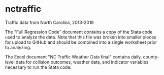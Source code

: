 # nctraffic
Traffic data from North Carolina, 2013-2019

The "Full Regression Code" document contains a copy of the Stata code used to analyze the data. Note that this file was broken into smaller pieces for upload to GitHub and should be combined into a single worksheet prior to analyzing.

The Excel document "NC Traffic Weather Data final" contains daily, county-level data for collision outcomes, weather data, and indicator variables necessary to run the Stata code.
